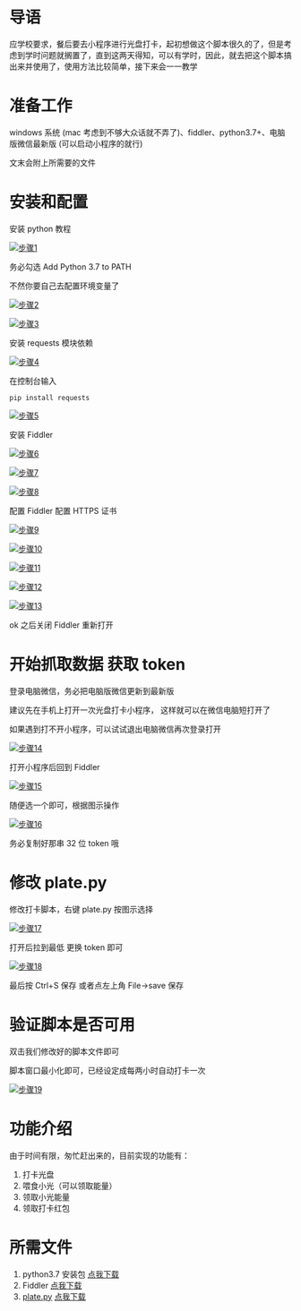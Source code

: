 #  导语

应学校要求，餐后要去小程序进行光盘打卡，起初想做这个脚本很久的了，但是考虑到学时问题就搁置了，直到这两天得知，可以有学时，因此，就去把这个脚本搞出来并使用了，使用方法比较简单，接下来会一一教学

# 准备工作

windows 系统 (mac 考虑到不够大众话就不弄了)、fiddler、python3.7+、电脑版微信最新版 (可以启动小程序的就行)

文末会附上所需要的文件

# 安装和配置

安装 python 教程

[![步骤1](https://image.i286.com/images/20211115/1.png)]()

务必勾选 Add Python 3.7 to PATH

不然你要自己去配置环境变量了

[![步骤2](https://image.i286.com/images/20211115/2.png)](https://image.i286.com/images/20211115/2.png)

[![步骤3](https://image.i286.com/images/20211115/3.png)](https://image.i286.com/images/20211115/3.png)

安装 requests 模块依赖

[![步骤4](https://image.i286.com/images/20211115/4.png)](https://image.i286.com/images/20211115/4.png)

在控制台输入

```
pip install requests
```

[![步骤5](https://image.i286.com/images/20211115/5.png)](https://image.i286.com/images/20211115/5.png)

安装 Fiddler

[![步骤6](https://image.i286.com/images/20211115/6.png)](https://image.i286.com/images/20211115/6.png)

[![步骤7](https://image.i286.com/images/20211115/7.png)](https://image.i286.com/images/20211115/7.png)

[![步骤8](https://image.i286.com/images/20211115/8.png)](https://image.i286.com/images/20211115/8.png)

配置 Fiddler 配置 HTTPS 证书

[![步骤9](https://image.i286.com/images/20211115/9.png)](https://image.i286.com/images/20211115/9.png)

[![步骤10](https://image.i286.com/images/20211115/10.png)](https://image.i286.com/images/20211115/10.png)

[![步骤11](https://image.i286.com/images/20211115/11.png)](https://image.i286.com/images/20211115/11.png)

[![步骤12](https://image.i286.com/images/20211115/12.png)](https://image.i286.com/images/20211115/12.png)

[![步骤13](https://image.i286.com/images/20211115/13.png)](https://image.i286.com/images/20211115/13.png)

ok 之后关闭 Fiddler 重新打开

# 开始抓取数据 获取 token

登录电脑微信，务必把电脑版微信更新到最新版

建议先在手机上打开一次光盘打卡小程序， 这样就可以在微信电脑短打开了

如果遇到打不开小程序，可以试试退出电脑微信再次登录打开

[![步骤14](https://image.i286.com/images/20211115/14.png)](https://image.i286.com/images/20211115/14.png)

打开小程序后回到 Fiddler

[![步骤15](https://image.i286.com/images/20211115/15.png)](https://image.i286.com/images/20211115/15.png)

随便选一个即可，根据图示操作

[![步骤16](https://image.i286.com/images/20211115/16.png)](https://image.i286.com/images/20211115/16.png)

务必复制好那串 32 位 token 哦

# 修改 plate.py

修改打卡脚本，右键 plate.py 按图示选择

[![步骤17](https://image.i286.com/images/20211115/17.png)](https://image.i286.com/images/20211115/17.png)

打开后拉到最低 更换 token 即可

[![步骤18](https://image.i286.com/images/20211115/18.png)](https://image.i286.com/images/20211115/18.png)

最后按 Ctrl+S 保存 或者点左上角 File->save 保存

# 验证脚本是否可用

双击我们修改好的脚本文件即可

脚本窗口最小化即可，已经设定成每两小时自动打卡一次

[![步骤19](https://image.i286.com/images/20211115/19.png)](https://image.i286.com/images/20211115/19.png)

# 功能介绍

由于时间有限，匆忙赶出来的，目前实现的功能有：

1. 打卡光盘
2. 喂食小光（可以领取能量）
3. 领取小光能量
4. 领取打卡红包

# 所需文件

1. python3.7 安装包 [点我下载](https://wwa.lanzoui.com/iY0Vdwjkbeb)
2. Fiddler [点我下载](https://wwa.lanzoui.com/isCEzwjkbob)
3. [plate.py](http://plate.py/) [点我下载](https://github.com/poboll/palte/blob/main/plate.py)